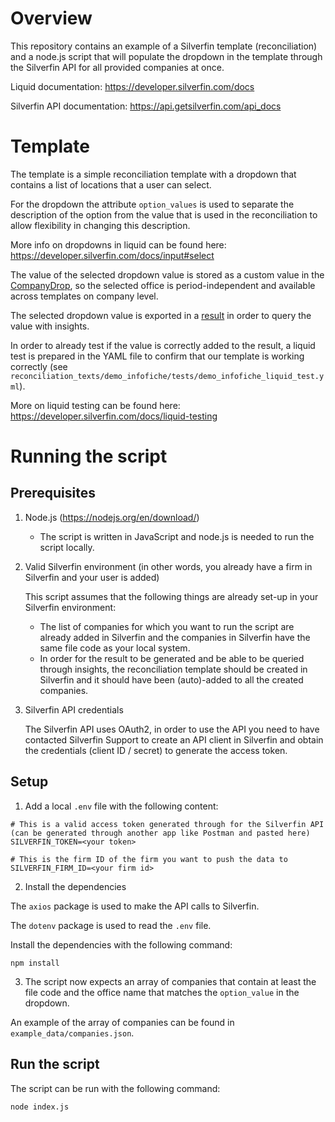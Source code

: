 # Overview

This repository contains an example of a Silverfin template (reconciliation) and a node.js script that will populate the dropdown in the template through the Silverfin API for all provided companies at once.

Liquid documentation: https://developer.silverfin.com/docs

Silverfin API documentation: https://api.getsilverfin.com/api_docs

# Template

The template is a simple reconciliation template with a dropdown that contains a list of locations that a user can select.

For the dropdown the attribute `option_values` is used to separate the description of the option from the value that is used in the reconciliation to allow flexibility in changing this description.

More info on dropdowns in liquid can be found here: https://developer.silverfin.com/docs/input#select

The value of the selected dropdown value is stored as a custom value in the [CompanyDrop](https://developer.silverfin.com/docs/company), so the selected office is period-independent and available across templates on company level.

The selected dropdown value is exported in a [result](https://developer.silverfin.com/docs/result) in order to query the value with insights.

In order to already test if the value is correctly added to the result, a liquid test is prepared in the YAML file to confirm that our template is working correctly (see `reconciliation_texts/demo_infofiche/tests/demo_infofiche_liquid_test.yml`).

More on liquid testing can be found here: https://developer.silverfin.com/docs/liquid-testing

# Running the script

## Prerequisites

1. Node.js (https://nodejs.org/en/download/)

   - The script is written in JavaScript and node.js is needed to run the script locally.

2. Valid Silverfin environment (in other words, you already have a firm in Silverfin and your user is added)

   This script assumes that the following things are already set-up in your Silverfin environment:

   - The list of companies for which you want to run the script are already added in Silverfin and the companies in Silverfin have the same file code as your local system.
   - In order for the result to be generated and be able to be queried through insights, the reconciliation template should be created in Silverfin and it should have been (auto)-added to all the created companies.

3. Silverfin API credentials

   The Silverfin API uses OAuth2, in order to use the API you need to have contacted Silverfin Support to create an API client in Silverfin and obtain the credentials (client ID / secret) to generate the access token.

## Setup

1. Add a local `.env` file with the following content:

```
# This is a valid access token generated through for the Silverfin API (can be generated through another app like Postman and pasted here)
SILVERFIN_TOKEN=<your token>

# This is the firm ID of the firm you want to push the data to
SILVERFIN_FIRM_ID=<your firm id>
```

2. Install the dependencies

The `axios` package is used to make the API calls to Silverfin.

The `dotenv` package is used to read the `.env` file.

Install the dependencies with the following command:

```
npm install
```

3. The script now expects an array of companies that contain at least the file code and the office name that matches the `option_value` in the dropdown.

An example of the array of companies can be found in `example_data/companies.json`.

## Run the script

The script can be run with the following command:

```
node index.js
```
